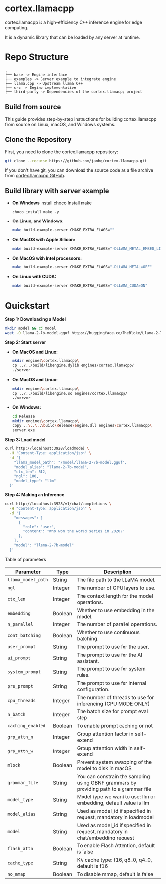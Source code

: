 # cortex.llamacpp
cortex.llamacpp is a high-efficiency C++ inference engine for edge computing.

It is a dynamic library that can be loaded by any server at runtime.

# Repo Structure
```
.
├── base -> Engine interface
├── examples -> Server example to integrate engine
├── llama.cpp -> Upstream llama C++
├── src -> Engine implementation
├── third-party -> Dependencies of the cortex.llamacpp project
```

## Build from source

This guide provides step-by-step instructions for building cortex.llamacpp from source on Linux, macOS, and Windows systems.

## Clone the Repository

First, you need to clone the cortex.llamacpp repository:

```bash
git clone --recurse https://github.com/janhq/cortex.llamacpp.git
```

If you don't have git, you can download the source code as a file archive from [cortex.llamacpp GitHub](https://github.com/janhq/cortex.llamacpp). 

## Build library with server example
- **On Windows**
  Install choco
  Install make
  ```
  choco install make -y
  ```

- **On Linux, and Windows:**

  ```bash
  make build-example-server CMAKE_EXTRA_FLAGS=""
  ```
  
- **On MacOS with Apple Silicon:**

  ```bash
  make build-example-server CMAKE_EXTRA_FLAGS="-DLLAMA_METAL_EMBED_LIBRARY=ON"
  ```

- **On MacOS with Intel processors:**

  ```bash
  make build-example-server CMAKE_EXTRA_FLAGS="-DLLAMA_METAL=OFF"
  ```

- **On Linux with CUDA:**

  ```bash
  make build-example-server CMAKE_EXTRA_FLAGS="-DLLAMA_CUDA=ON"
  ```

# Quickstart
**Step 1: Downloading a Model**

```bash
mkdir model && cd model
wget -O llama-2-7b-model.gguf https://huggingface.co/TheBloke/Llama-2-7B-Chat-GGUF/resolve/main/llama-2-7b-chat.Q5_K_M.gguf?download=true
```

**Step 2: Start server**
- **On MacOS and Linux:**

  ```bash
  mkdir engines\cortex.llamacpp\
  cp ../../build/libengine.dylib engines/cortex.llamacpp/
  ./server
  ```

- **On MacOS and Linux:**

  ```bash
  mkdir engines\cortex.llamacpp\
  cp ../../build/libengine.so engines/cortex.llamacpp/
  ./server
  ```

- **On Windows:**

  ```bash
  cd Release
  mkdir engines\cortex.llamacpp\
  copy ..\..\..\build\Release\engine.dll engines\cortex.llamacpp\
  server.exe
  ```

**Step 3: Load model**
```bash title="Load model"
curl http://localhost:3928/loadmodel \
  -H 'Content-Type: application/json' \
  -d '{
    "llama_model_path": "/model/llama-2-7b-model.gguf",
    "model_alias": "llama-2-7b-model",
    "ctx_len": 512,
    "ngl": 100,
    "model_type": "llm"
  }'
```
**Step 4: Making an Inference**

```bash title="cortex-cpp Inference"
curl http://localhost:3928/v1/chat/completions \
  -H "Content-Type: application/json" \
  -d '{
    "messages": [
      {
        "role": "user",
        "content": "Who won the world series in 2020?"
      },
    ],
    "model": "llama-2-7b-model"
  }'
```

Table of parameters

| Parameter        | Type    | Description                                                  |
|------------------|---------|--------------------------------------------------------------|
| `llama_model_path` | String  | The file path to the LLaMA model.                            |
| `ngl`              | Integer | The number of GPU layers to use.                             |
| `ctx_len`          | Integer | The context length for the model operations.                 |
| `embedding`        | Boolean | Whether to use embedding in the model.                       |
| `n_parallel`       | Integer | The number of parallel operations. |
| `cont_batching`    | Boolean | Whether to use continuous batching.                          |
| `user_prompt`      | String  | The prompt to use for the user.                              |
| `ai_prompt`        | String  | The prompt to use for the AI assistant.                      |
| `system_prompt`    | String  | The prompt to use for system rules.                          |
| `pre_prompt`    | String  | The prompt to use for internal configuration.                          |
| `cpu_threads`   | Integer | The number of threads to use for inferencing (CPU MODE ONLY) |
| `n_batch`       | Integer | The batch size for prompt eval step |
| `caching_enabled` | Boolean | To enable prompt caching or not   |
|`grp_attn_n`|Integer|Group attention factor in self-extend|
|`grp_attn_w`|Integer|Group attention width in self-extend|
|`mlock`|Boolean|Prevent system swapping of the model to disk in macOS|
|`grammar_file`| String |You can constrain the sampling using GBNF grammars by providing path to a grammar file|
|`model_type` | String | Model type we want to use: llm or embedding, default value is llm|
|`model_alias`| String | Used as model_id if specified in request, mandatory in loadmodel|
|`model`      | String | Used as model_id if specified in request, mandatory in chat/embedding request|
|`flash_attn` | Boolean| To enable Flash Attention, default is false|
|`cache_type` | String| KV cache type: f16, q8_0, q4_0, default is f16|
|`no_mmap` | Boolean| To disable mmap, default is false|